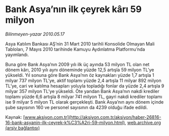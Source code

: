 # Bank Asya’nın ilk çeyrek kârı 59 milyon

*Bilinmeyen-yazar 2010.05.17*

<font class="agenda2NewsSpot">
 Asya Katılım Bankası AŞ’nin 31 Mart 2010 tarihli Konsolide Olmayan Mali Tabloları, 7 Mayıs 2010 tarihinde Kamuyu Aydınlatma Platformu’nda yayımlandı.
</font>
<font class="newsDetail">
 <p class="MsoNormal">
  Buna göre Bank Asya’nın 2009 yılı ilk üç ayında 53 milyon TL olan net dönem kârı, 2010 yılı aynı döneminde yüzde
  <span>
  </span>
  12,5 artışla 59 milyon TL’ye yükseldi. Yıl sonuna göre Bank Asya’nın öz kaynakları yüzde 1,7 artışla 1 milyar 737 milyon TL’ye, aktif toplamı yüzde 2,4 artışla 11 milyar 892 milyon TL’ye, cari ve katılma hesapları yoluyla topladığı fonlar da yüzde 2,4 artışla 9 milyar 357 milyon TL’ye yükseldi. Öte yandan Bank Asya’nın nakdi krediler toplamı yüzde 6,6 artışla 8 milyar 741 milyon TL, gayri nakdi krediler toplamı ise 9 milyar 5 milyon TL olarak gerçekleşti. Bank Asya’nın aynı dönem içinde şube sayısının 160 ve personel sayısının da 4239 olduğu ifade edildi.
 </p>
</font>

Kaynak: [www.aksiyon.com.tr](http://aksiyon.com.tr/aksiyon/haber-26816-16-bank-asyanin-ilk-ceyrek-k%C3%A2ri-59-milyon.html), [web.archive.org (arşiv bağlantısı)](http://web.archive.org/web/20101210014446/http://aksiyon.com.tr/aksiyon/haber-26816-16-bank-asyanin-ilk-ceyrek-k%C3%A2ri-59-milyon.html)
